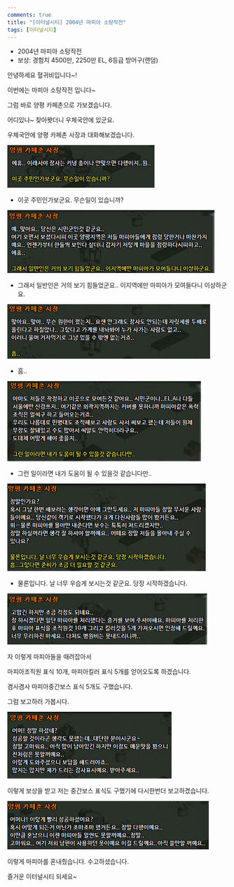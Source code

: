 ```yaml
---
comments: true
title: "[이터널시티] 2004년 마피아 소탕작전"
tags: [이터널시티]
---
```


- 2004년 마피아 소탕작전
- 보상: 경험치 4500만, 2250만 EL, 6등급 방어구(랜덤)

안녕하세요 혈귀비입니다~!

이번에는 마피아 소탕작전 입니다~

그럼 바로 양평 카페촌으로 가보겠습니다.

어디있나~ 찾아봣더니 우체국안에 있군요.

우체국안에 양평 카페촌 사장과 대화해보겠습니다.

![eternalcity](/assets/image/eternalcity/2004/016.PNG)

- 이곳 주민인가보군요. 무슨일이 있습니까?

![eternalcity](/assets/image/eternalcity/2004/017.PNG)

- 그래서 일반인은 거의 보기 힘들었군요.. 이지역에만 마피아가 모여들다니 이상하군요.

![eternalcity](/assets/image/eternalcity/2004/018.PNG)

- 흠..

![eternalcity](/assets/image/eternalcity/2004/019.PNG)

- 그런 일이라면 내가 도움이 될 수 있을것 같습니다만..

![eternalcity](/assets/image/eternalcity/2004/020.PNG)

- 물론입니다. 날 너무 우습게 보시는것 같군요. 당장 시작하겠습니다.

![eternalcity](/assets/image/eternalcity/2004/021.PNG)

자 이렇게 마피아들을 때려잡아서

마피아조직원 표식 10개, 마피아킬러 표식 5개를 얻어오도록 하겠습니다.

겸사겸사 마피아중간보스 표식 5개도 구했습니다.

그럼 보고하러 가봅시다.

![eternalcity](/assets/image/eternalcity/2004/022.PNG)

이렇게 보상을 받고 저는 중간보스 표식도 구했기에 다시한번더 보고하겠습니다.

![eternalcity](/assets/image/eternalcity/2004/023.PNG)

이렇게 마피아를 혼내줬습니다. 수고하셨습니다.

즐거운 이터널시티 되세요~